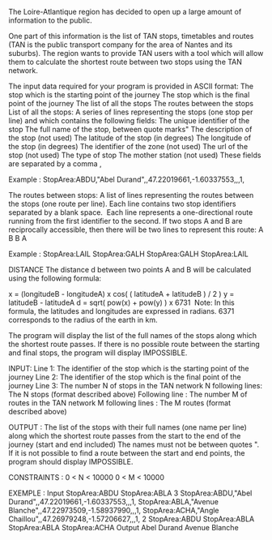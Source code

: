     
The Loire-Atlantique region has decided to open up a large amount of information to the public.

One part of this information is the list of TAN stops, timetables and routes (TAN is the public transport company for the area of Nantes and its suburbs). The region wants to provide TAN users with a tool which will allow them to calculate the shortest route between two stops using the TAN network.
 


The input data required for your program is provided in ASCII format:
The stop which is the starting point of the journey
The stop which is the final point of the journey
The list of all the stops
The routes between the stops
List of all the stops:
A series of lines representing the stops (one stop per line) and which contains the following fields:
The unique identifier of the stop
The full name of the stop, between quote marks"
The description of the stop (not used)
The latitude of the stop (in degrees)
The longitude of the stop (in degrees)
The identifier of the zone (not used)
The url of the stop (not used)
The type of stop
The mother station (not used)
These fields are separated by a comma ,

Example :
StopArea:ABDU,"Abel Durand",,47.22019661,-1.60337553,,,1,

The routes between stops:
A list of lines representing the routes between the stops (one route per line). Each line contains two stop identifiers separated by a blank space.
​
Each line represents a one-directional route running from the first identifier to the second. If two stops A and B are reciprocally accessible, then there will be two lines to represent this route:
A B
B A

Example :
StopArea:LAIL StopArea:GALH
StopArea:GALH StopArea:LAIL
 
DISTANCE
The distance d between two points A and B will be calculated using the following formula:

x = (longitudeB - longitudeA) x cos( ( latitudeA + latitudeB ) / 2 )
y = latitudeB - latitudeA
d = sqrt( pow(x) + pow(y) ) x 6731
​
Note: In this formula, the latitudes and longitudes are expressed in radians. 6371 corresponds to the radius of the earth in km.

The program will display the list of the full names of the stops along which the shortest route passes. If there is no possible route between the starting and final stops, the program will display IMPOSSIBLE.
 
INPUT:
Line 1: The identifier of the stop which is the starting point of the journey
Line 2: The identifier of the stop which is the final point of the journey
Line 3: The number N of stops in the TAN network
N following lines: The N stops (format described above)
Following line : The number M of routes in the TAN network
M following lines : The M routes (format described above)

OUTPUT :
The list of the stops with their full names (one name per line) along which the shortest route passes from the start to the end of the journey (start and end included) The names must not be between quotes ".
If it is not possible to find a route between the start and end points, the program should display IMPOSSIBLE.
 
CONSTRAINTS :
0 < N < 10000
0 < M < 10000
 
EXEMPLE :
Input
StopArea:ABDU
StopArea:ABLA
3
StopArea:ABDU,"Abel Durand",,47.22019661,-1.60337553,,,1,
StopArea:ABLA,"Avenue Blanche",,47.22973509,-1.58937990,,,1,
StopArea:ACHA,"Angle Chaillou",,47.26979248,-1.57206627,,,1,
2
StopArea:ABDU StopArea:ABLA
StopArea:ABLA StopArea:ACHA
Output
Abel Durand
Avenue Blanche